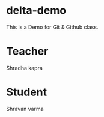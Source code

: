 # delta-demo
This is a Demo for Git &amp; Github class.

# Teacher 
Shradha kapra 

# Student
Shravan varma
